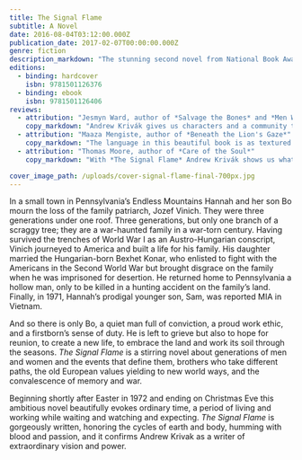 ```yaml
---
title: The Signal Flame
subtitle: A Novel
date: 2016-08-04T03:12:00.000Z
publication_date: 2017-02-07T00:00:00.000Z
genre: fiction
description_markdown: "The stunning second novel from National Book Award finalist Andrew Krivák—a heartbreaking, captivating story about a family awaiting the return of their youngest son from the Vietnam War."
editions:
  - binding: hardcover
    isbn: 9781501126376
  - binding: ebook
    isbn: 9781501126406
reviews:
  - attribution: "Jesmyn Ward, author of *Salvage the Bones* and *Men We Reaped*."
    copy_markdown: "Andrew Krivák gives us characters and a community that could have come out of The Deer Hunter—men and women challenged by natural and human-made disasters, love and simmering hate. While these small town Pennsylvania people confront life’s big questions, the true north of the novel is in the day-to-day, the ordinary, where Krivák has found the extraordinary. A well-crafted novel, elegantly told, *The Signal Flame* is a testament to Krivák’s singular talent."
  - attribution: "Maaza Mengiste, author of *Beneath the Lion's Gaze*"
    copy_markdown: "The language in this beautiful book is as textured and rich--as quiet and grand and unforgettable--as its setting: a small Pennsylvania town tucked in the mountains. It isn't often that a story finds me making comparisons to literary greats from the first page. This is one of those books. In the end, what Krivák does is something all his own, and it is a triumph."
  - attribution: "Thomas Moore, author of *Care of the Soul*"
    copy_markdown: "With *The Signal Flame* Andrew Krivák shows us what masterful fiction can do. Inch by inch he reveals the hidden life of a multi-generational family, its impossible tensions and their miraculous resolutions. The beauty of the language invites you to go deep and become involved in the unfolding story, worried about the characters and relieved at their physical and emotional survival. Like a dream the story swallowed me up, and I came out of it more aware of the narrative power of my own life."

cover_image_path: /uploads/cover-signal-flame-final-700px.jpg
---
```

In a small town in Pennsylvania’s Endless Mountains Hannah and her son Bo mourn the loss of the family patriarch, Jozef Vinich. They were three generations under one roof. Three generations, but only one branch of a scraggy tree; they are a war-haunted family in a war-torn century. Having survived the trenches of World War I as an Austro-Hungarian conscript, Vinich journeyed to America and built a life for his family. His daughter married the Hungarian-born Bexhet Konar, who enlisted to fight with the Americans in the Second World War but brought disgrace on the family when he was imprisoned for desertion. He returned home to Pennsylvania a hollow man, only to be killed in a hunting accident on the family’s land. Finally, in 1971, Hannah’s prodigal younger son, Sam, was reported MIA in Vietnam.

And so there is only Bo, a quiet man full of conviction, a proud work ethic, and a firstborn’s sense of duty. He is left to grieve but also to hope for reunion, to create a new life, to embrace the land and work its soil through the seasons. _The Signal Flame_ is a stirring novel about generations of men and women and the events that define them, brothers who take different paths, the old European values yielding to new world ways, and the convalescence of memory and war.

Beginning shortly after Easter in 1972 and ending on Christmas Eve this ambitious novel beautifully evokes ordinary time, a period of living and working while waiting and watching and expecting. _The Signal Flame_ is gorgeously written, honoring the cycles of earth and body, humming with blood and passion, and it confirms Andrew Krivak as a writer of extraordinary vision and power.
